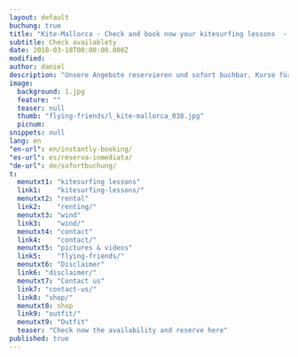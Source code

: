 ```yaml
---
layout: default
buchung: true
title: "Kite-Mallorca - Check and book now your kitesurfing lessons  - Tel. +34-696-264729"
subtitle: Check availablety
date: 2018-03-18T00:00:00.000Z
modified: 
author: daniel
description: "Unsere Angebote reservieren und sofort buchbar. Kurse für alle Level im kiten, kitesurfen und kiteboarden."
image: 
  background: 1.jpg
  feature: ""
  teaser: null
  thumb: "flying-friends/l_kite-mallorca_038.jpg"
  picnum: 
snippets: null
lang: en
"en-url": en/instantly-booking/
"es-url": es/reserva-inmediata/
"de-url": de/sofortbuchung/
t:
  menutxt1: "kitesurfing lessons"
  link1:    "kitesurfing-lessons/"
  menutxt2: "rental"
  link2:    "renting/"
  menutxt3: "wind"
  link3:    "wind/"
  menutxt4: "contact"
  link4:    "contact/"
  menutxt5: "pictures & videos"
  link5:    "flying-friends/"
  menutxt6: "Disclaimer"
  link6: "disclaimer/"
  menutxt7: "Contact us"
  link7: "contact-us/"
  link8: "shop/"
  menutxt8: shop
  link9: "outfit/"
  menutxt9: "Outfit"
  teaser: "Check now the availability and reserve here"
published: true
---
```


<div id="bookingKitContainer"></div>
<script src="https://eu5.bookingkit.de/bkscript.js.php?cw=b6f8247119fbc23029792632bf4ef4c1&lang=en"></script>